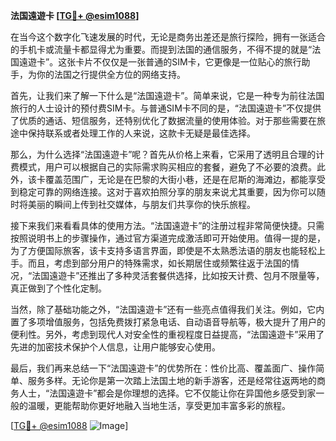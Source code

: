 **法国遠遊卡 [[TG💪+ @esim1088](https://t.me/s/esim1088)]**

在当今这个数字化飞速发展的时代，无论是商务出差还是旅行探险，拥有一张适合的手机卡或流量卡都显得尤为重要。而提到法国的通信服务，不得不提的就是“法国遠遊卡”。这张卡片不仅仅是一张普通的SIM卡，它更像是一位贴心的旅行助手，为你的法国之行提供全方位的网络支持。

首先，让我们来了解一下什么是“法国遠遊卡”。简单来说，它是一种专为前往法国旅行的人士设计的预付费SIM卡。与普通SIM卡不同的是，“法国遠遊卡”不仅提供了优质的通话、短信服务，还特别优化了数据流量的使用体验。对于那些需要在旅途中保持联系或者处理工作的人来说，这款卡无疑是最佳选择。

那么，为什么选择“法国遠遊卡”呢？首先从价格上来看，它采用了透明且合理的计费模式，用户可以根据自己的实际需求购买相应的套餐，避免了不必要的浪费。此外，该卡覆盖范围广，无论是在巴黎的大街小巷，还是在尼斯的海滩边，都能享受到稳定可靠的网络连接。这对于喜欢拍照分享的朋友来说尤其重要，因为你可以随时将美丽的瞬间上传到社交媒体，与朋友们共享你的快乐旅程。

接下来我们来看看具体的使用方法。“法国遠遊卡”的注册过程非常简便快捷。只需按照说明书上的步骤操作，通过官方渠道完成激活即可开始使用。值得一提的是，为了方便国际旅客，该卡支持多语言界面，即使是不太熟悉法语的朋友也能轻松上手。而且，考虑到部分用户的特殊需求，如长期居住或频繁往返于法国的情况，“法国遠遊卡”还推出了多种灵活套餐供选择，比如按天计费、包月不限量等，真正做到了个性化定制。

当然，除了基础功能之外，“法国遠遊卡”还有一些亮点值得我们关注。例如，它内置了多项增值服务，包括免费拨打紧急电话、自动语音导航等，极大提升了用户的便利性。另外，考虑到现代人对安全性的重视程度日益提高，“法国遠遊卡”采用了先进的加密技术保护个人信息，让用户能够安心使用。

最后，我们再来总结一下“法国遠遊卡”的优势所在：性价比高、覆盖面广、操作简单、服务多样。无论你是第一次踏上法国土地的新手游客，还是经常往返两地的商务人士，“法国遠遊卡”都会是你理想的选择。它不仅能让你在异国他乡感受到家一般的温暖，更能帮助你更好地融入当地生活，享受更加丰富多彩的旅程。

[[TG💪+ @esim1088](https://t.me/s/esim1088) ![Image](https://i.postimg.cc/4NQfJmqS/Snipaste-2025-05-13-00-14-12.png)]